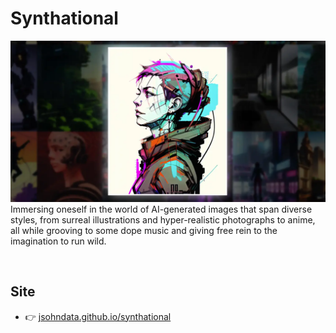 # Synthational
[![Read Me](/public/images/readme.webp)](https://jsohndata.github.io/things-i-collect/)
Immersing oneself in the world of AI-generated images that span diverse styles, from surreal illustrations and hyper-realistic photographs to anime, all while grooving to some dope music and giving free rein to the imagination to run wild.
 
<br>

## Site
* 👉 [jsohndata.github.io/synthational](https://jsohndata.github.io/synthational/)